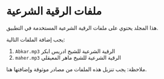# ملفات الرقية الشرعية

هذا المجلد يحتوي على ملفات الرقية الشرعية المستخدمة في التطبيق.

يجب إضافة الملفات التالية:

1. `Abkar.mp3` الرقية الشرعية للشيخ ادريس ابكر
2. `maher.mp3` الرقية الشرعية للشيخ ماهر المعيقلي

ملاحظة: يجب تنزيل هذه الملفات من مصادر موثوقة وإضافتها هنا.

